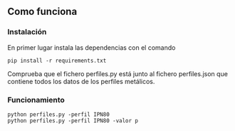 ## Como funciona

### Instalación

En primer lugar instala las dependencias con el comando

```
pip install -r requirements.txt
```

Comprueba que el fichero perfiles.py está junto al fichero perfiles.json que contiene todos los datos de los perfiles metálicos.

### Funcionamiento

```
python perfiles.py -perfil IPN80
python perfiles.py -perfil IPN80 -valor p
```

